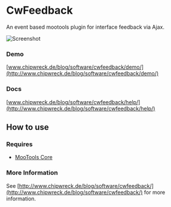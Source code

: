 CwFeedback
===========

An event based mootools plugin for interface feedback via Ajax.

![Screenshot](http://www.chipwreck.de/blog/wp-content/themes/chipwreck/images/too_cool.png)

### Demo

[www.chipwreck.de/blog/software/cwfeedback/demo/](http://www.chipwreck.de/blog/software/cwfeedback/demo/)

### Docs
[www.chipwreck.de/blog/software/cwfeedback/help/](http://www.chipwreck.de/blog/software/cwfeedback/help/)

How to use
----------

### Requires

* [MooTools Core](http://mootools.net/core)

### More Information

See [http://www.chipwreck.de/blog/software/cwfeedback/](http://www.chipwreck.de/blog/software/cwfeedback/) for more information.
	